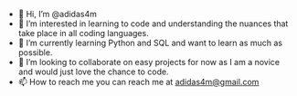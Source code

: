 - 👋 Hi, I’m @adidas4m
- 👀 I’m interested in learning to code and understanding the nuances that take place in all coding languages.
- 🌱 I’m currently learning Python and SQL and want to learn as much as possible.
- 💞️ I’m looking to collaborate on easy projects for now as I am a novice and would just love the chance to code.
- 📫 How to reach me you can reach me at adidas4m@gmail.com

<!---
adidas4m/adidas4m is a ✨ special ✨ repository because its `README.md` (this file) appears on your GitHub profile.
You can click the Preview link to take a look at your changes.
--->

